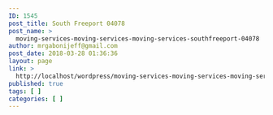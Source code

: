 ```yaml
---
ID: 1545
post_title: South Freeport 04078
post_name: >
  moving-services-moving-services-moving-services-southfreeport-04078
author: mrgabonijeff@gmail.com
post_date: 2018-03-28 01:36:36
layout: page
link: >
  http://localhost/wordpress/moving-services-moving-services-moving-services-southfreeport-04078/
published: true
tags: [ ]
categories: [ ]
---
```

